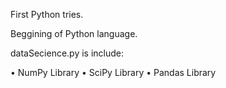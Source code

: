 First Python tries.

Beggining of Python language.

dataSecience.py is include:

•	NumPy Library
•	SciPy Library
•	Pandas Library
